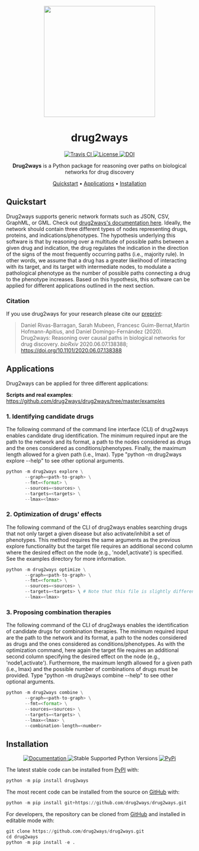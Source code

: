 <p align="center">
  <a href="https://drug2ways.readthedocs.io/en/latest">
     <img src="docs/source/meta/logo1.jpg" height="300">
  </a>
</p>

<h1 align="center">
  drug2ways
</h1>

<p align="center">
  <a href="https://travis-ci.com/drug2ways/drug2ways">
    <img src="https://travis-ci.com/drug2ways/drug2ways.svg?branch=master"
         alt="Travis CI">
  </a>

  <a href='https://opensource.org/licenses/Apache-2.0'>
    <img src='https://img.shields.io/badge/License-Apache%202.0-blue.svg' alt='License'/>
  </a>

  <a href="https://zenodo.org/badge/latestdoi/267315762">
    <img src="https://zenodo.org/badge/267315762.svg" alt="DOI">
  </a>

</p>

<p align="center">
    <b>Drug2ways</b> is a Python package for reasoning over paths on biological networks for drug discovery
</p>

<p align="center">
  <a href="#quickstart">Quickstart</a> •
  <a href="#applications">Applications</a> •
  <a href="#installation">Installation</a>
</p>


## Quickstart
Drug2ways supports generic network formats such as JSON, CSV, GraphML, or GML. Check out [drug2ways's documentation here](https://drug2ways.readthedocs.io/en/latest). Ideally, the network should contain three different types of nodes
representing drugs, proteins, and indications/phenotypes. The hypothesis underlying this software is that by reasoning
over a multitude of possible paths between a given drug and indication, the drug regulates the indication in the
direction of the signs of the most frequently occurring paths (i.e., majority rule). In other words, we assume that a
drug has a greater likelihood of interacting with its target, and its target with intermediate nodes, to modulate a
pathological phenotype as the number of possible paths connecting a drug to the phenotype increases. Based on this
hypothesis, this software can be applied for different applications outlined in the next section.

### Citation
If you use drug2ways for your research please cite our [preprint](https://www.biorxiv.org/content/10.1101/2020.06.07.138388v1): 

> Daniel Rivas-Barragan, Sarah Mubeen, Francesc Guim-Bernat,Martin Hofmann-Apitius, and Daniel Domingo-Fernández (2020).
Drug2ways: Reasoning over causal paths in biological networks for drug discovery. *bioRxiv* 2020.06.07.138388; https://doi.org/10.1101/2020.06.07.138388

## Applications
Drug2ways can be applied for three different applications:

**Scripts and real examples**: https://github.com/drug2ways/drug2ways/tree/master/examples

### 1. Identifying candidate drugs
The following command of the command line interface (CLI) of drug2ways enables candidate drug identification. The
minimum required input are the path to the network and its format, a path to the nodes considered as drugs and the
ones considered as conditions/phenotypes. Finally, the maximum length allowed for a given path (i.e., lmax). Type
"python -m drug2ways explore --help" to see other optional arguments.

```python
python -m drug2ways explore \
       --graph=<path-to-graph> \
       --fmt=<format> \
       --sources=<sources> \
       --targets=<targets> \
       --lmax=<lmax>
```

### 2. Optimization of drugs' effects
The following command of the CLI of drug2ways enables searching drugs that not only target a given disease but also
activate/inhibit a set of phenotypes. This method requires the same arguments as the previous explore functionality
but the target file requires an additional second column where the desired effect on the node (e.g., 'node1,activate')
is specified. See the examples directory for more information.

```python
python -m drug2ways optimize \
       --graph=<path-to-graph> \
       --fmt=<format> \
       --sources=<sources> \
       --targets=<targets> \ # Note that this file is slightly different than the other targets
       --lmax=<lmax>
```

### 3. Proposing combination therapies
The following command of the CLI of drug2ways enables the identification of candidate drugs for combination therapies.
The minimum required input are the path to the network and its format, a path to the nodes considered as drugs and the
ones considered as conditions/phenotypes. As with the optimization command, here again the target file requires an
additional second column specifying the desired effect on the node (e.g., 'node1,activate'). Furthermore, the maximum
length allowed for a given path (i.e., lmax) and the possible number of combinations of drugs must be provided. Type
"python -m drug2ways combine --help" to see other optional arguments.

```python
python -m drug2ways combine \
       --graph=<path-to-graph> \
       --fmt=<format> \
       --sources=<sources> \
       --targets=<targets> \
       --lmax=<lmax> \
       --combination-length=<number>
```

## Installation

<p align="center">
  <a href="https://drug2ways.readthedocs.io/en/latest/">
    <img src="http://readthedocs.org/projects/drug2ways/badge/?version=latest"
         alt="Documentation">
  </a>

  <img src='https://img.shields.io/pypi/pyversions/drug2ways.svg' alt='Stable Supported Python Versions'/>
  
  <a href="https://pypi.python.org/pypi/drug2ways">
    <img src="https://img.shields.io/pypi/pyversions/drug2ways.svg"
         alt="PyPi">
  </a>
</p>

The latest stable code can be installed from [PyPI](https://pypi.python.org/pypi/drug2ways) with:

```python
python -m pip install drug2ways
```

The most recent code can be installed from the source on [GitHub](https://github.com/drug2ways/drug2ways) with:

```python
python -m pip install git+https://github.com/drug2ways/drug2ways.git
```

For developers, the repository can be cloned from [GitHub](https://github.com/drug2ways/drug2ways) and installed in
editable mode with:

```python
git clone https://github.com/drug2ways/drug2ways.git
cd drug2ways
python -m pip install -e .
```
